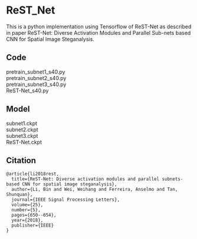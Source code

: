 # ReST_Net
This is a python implementation using Tensorflow of ReST-Net as described in paper ReST-Net: Diverse Activation 
 Modules and Parallel Sub-nets based CNN for Spatial Image Steganalysis. 
 
## Code
pretrain_subnet1_s40.py <br>
pretrain_subnet2_s40.py <br>
pretrain_subnet3_s40.py <br>
ReST-Net_s40.py

## Model
subnet1.ckpt <br>
subnet2.ckpt <br>
subnet3.ckpt <br>
ReST-Net.ckpt <br>

## Citation
```shell
@article{li2018rest, 
  title={ReST-Net: Diverse activation modules and parallel subnets-based CNN for spatial image steganalysis}, 
  author={Li, Bin and Wei, Weihang and Ferreira, Anselmo and Tan, Shunquan}, 
  journal={IEEE Signal Processing Letters}, 
  volume={25}, 
  number={5}, 
  pages={650--654}, 
  year={2018}, 
  publisher={IEEE}
}
```
